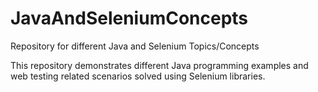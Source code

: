 # JavaAndSeleniumConcepts
Repository for different Java and Selenium Topics/Concepts

This repository demonstrates different Java programming examples and web testing related scenarios solved using Selenium libraries.
